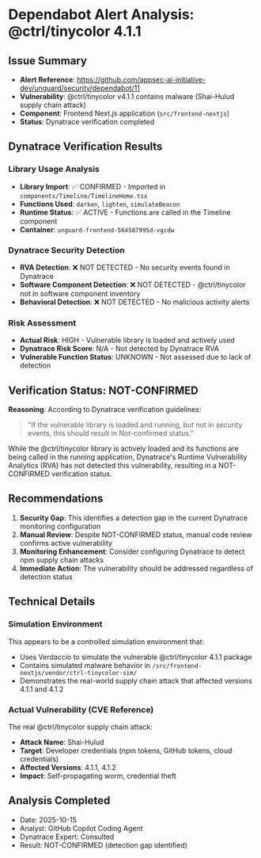 # Dependabot Alert Analysis: @ctrl/tinycolor 4.1.1

## Issue Summary
- **Alert Reference**: https://github.com/appsec-ai-initiative-dev/unguard/security/dependabot/11
- **Vulnerability**: @ctrl/tinycolor v4.1.1 contains malware (Shai-Hulud supply chain attack)
- **Component**: Frontend Next.js application (`src/frontend-nextjs`)
- **Status**: Dynatrace verification completed

## Dynatrace Verification Results

### Library Usage Analysis
- **Library Import**: ✅ CONFIRMED - Imported in `components/Timeline/TimelineHome.tsx`
- **Functions Used**: `darken`, `lighten`, `simulateBeacon`
- **Runtime Status**: ✅ ACTIVE - Functions are called in the Timeline component
- **Container**: `unguard-frontend-564587995d-vgcdw`

### Dynatrace Security Detection
- **RVA Detection**: ❌ NOT DETECTED - No security events found in Dynatrace
- **Software Component Detection**: ❌ NOT DETECTED - @ctrl/tinycolor not in software component inventory
- **Behavioral Detection**: ❌ NOT DETECTED - No malicious activity alerts

### Risk Assessment
- **Actual Risk**: HIGH - Vulnerable library is loaded and actively used
- **Dynatrace Risk Score**: N/A - Not detected by Dynatrace RVA
- **Vulnerable Function Status**: UNKNOWN - Not assessed due to lack of detection

## Verification Status: NOT-CONFIRMED

**Reasoning**: According to Dynatrace verification guidelines:
> "If the vulnerable library is loaded and running, but not in security events, this should result in Not-confirmed status."

While the @ctrl/tinycolor library is actively loaded and its functions are being called in the running application, Dynatrace's Runtime Vulnerability Analytics (RVA) has not detected this vulnerability, resulting in a NOT-CONFIRMED verification status.

## Recommendations

1. **Security Gap**: This identifies a detection gap in the current Dynatrace monitoring configuration
2. **Manual Review**: Despite NOT-CONFIRMED status, manual code review confirms active vulnerability
3. **Monitoring Enhancement**: Consider configuring Dynatrace to detect npm supply chain attacks
4. **Immediate Action**: The vulnerability should be addressed regardless of detection status

## Technical Details

### Simulation Environment
This appears to be a controlled simulation environment that:
- Uses Verdaccio to simulate the vulnerable @ctrl/tinycolor 4.1.1 package
- Contains simulated malware behavior in `/src/frontend-nextjs/vendor/ctrl-tinycolor-sim/`
- Demonstrates the real-world supply chain attack that affected versions 4.1.1 and 4.1.2

### Actual Vulnerability (CVE Reference)
The real @ctrl/tinycolor supply chain attack:
- **Attack Name**: Shai-Hulud
- **Target**: Developer credentials (npm tokens, GitHub tokens, cloud credentials)
- **Affected Versions**: 4.1.1, 4.1.2
- **Impact**: Self-propagating worm, credential theft

## Analysis Completed
- Date: 2025-10-15
- Analyst: GitHub Copilot Coding Agent
- Dynatrace Expert: Consulted
- Result: NOT-CONFIRMED (detection gap identified)